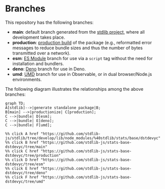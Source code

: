 <!--

@license Apache-2.0

Copyright (c) 2022 The Stdlib Authors.

Licensed under the Apache License, Version 2.0 (the "License");
you may not use this file except in compliance with the License.
You may obtain a copy of the License at

    http://www.apache.org/licenses/LICENSE-2.0

Unless required by applicable law or agreed to in writing, software
distributed under the License is distributed on an "AS IS" BASIS,
WITHOUT WARRANTIES OR CONDITIONS OF ANY KIND, either express or implied.
See the License for the specific language governing permissions and
limitations under the License.

-->

# Branches

This repository has the following branches:

-   **main**: default branch generated from the [stdlib project][stdlib-url], where all development takes place.
-   **production**: [production build][production-url] of the package (e.g., reformatted error messages to reduce bundle sizes and thus the number of bytes transmitted over a network).
-   **esm**: [ES Module][esm-url] branch for use via a `script` tag without the need for installation and bundlers.
-   **deno**: [Deno][deno-url] branch for use in Deno.
-   **umd**: [UMD][umd-url] branch for use in Observable, or in dual browser/Node.js environments.

The following diagram illustrates the relationships among the above branches:

```mermaid
graph TD;
A[stdlib]-->|generate standalone package|B;
B[main] -->|productionize| C[production];
C -->|bundle| D[esm];
C -->|bundle| E[deno];
C -->|bundle| F[umd];

%% click A href "https://github.com/stdlib-js/stdlib/tree/develop/lib/node_modules/%40stdlib/stats/base/dstdevyc"
%% click B href "https://github.com/stdlib-js/stats-base-dstdevyc/tree/main"
%% click C href "https://github.com/stdlib-js/stats-base-dstdevyc/tree/production"
%% click D href "https://github.com/stdlib-js/stats-base-dstdevyc/tree/esm"
%% click E href "https://github.com/stdlib-js/stats-base-dstdevyc/tree/deno"
%% click F href "https://github.com/stdlib-js/stats-base-dstdevyc/tree/umd"
```

[stdlib-url]: https://github.com/stdlib-js/stdlib/tree/develop/lib/node_modules/%40stdlib/stats/base/dstdevyc
[production-url]: https://github.com/stdlib-js/stats-base-dstdevyc/tree/production
[deno-url]: https://github.com/stdlib-js/stats-base-dstdevyc/tree/deno
[umd-url]: https://github.com/stdlib-js/stats-base-dstdevyc/tree/umd
[esm-url]: https://github.com/stdlib-js/stats-base-dstdevyc/tree/esm